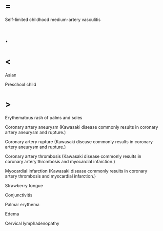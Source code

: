 # =

Self-limited childhood medium-artery vasculitis

# .

# <

Asian

Preschool child

# >

Erythematous rash of palms and soles

Coronary artery aneurysm (Kawasaki disease commonly results in coronary artery aneurysm and rupture.)

Coronary artery rupture (Kawasaki disease commonly results in coronary artery aneurysm and rupture.)

Coronary artery thrombosis (Kawasaki disease commonly results in coronary artery thrombosis and myocardial infarction.)

Myocardial infarction (Kawasaki disease commonly results in coronary artery thrombosis and myocardial infarction.)

Strawberry tongue

Conjunctivitis

Palmar erythema

Edema

Cervical lymphadenopathy
